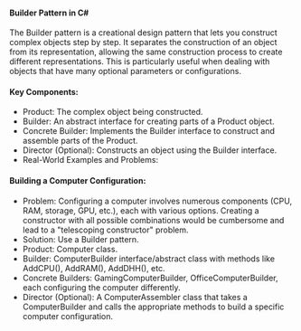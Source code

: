 #### Builder Pattern in C#

The Builder pattern is a creational design pattern that lets you construct complex objects step by step. It separates the construction of an object from its representation, allowing the same construction process to create different representations. This is particularly useful when dealing with objects that have many optional parameters or configurations.   

#### Key Components:

- Product: The complex object being constructed.
- Builder: An abstract interface for creating parts of a Product object.
- Concrete Builder: Implements the Builder interface to construct and assemble parts of the Product.
- Director (Optional): Constructs an object using the Builder interface.
- Real-World Examples and Problems:

#### Building a Computer Configuration:

- Problem: Configuring a computer involves numerous components (CPU, RAM, storage, GPU, etc.), each with various options. Creating a constructor with all possible combinations would be cumbersome and lead to a "telescoping constructor" problem.
- Solution: Use a Builder pattern.
- Product: Computer class.
- Builder: ComputerBuilder interface/abstract class with methods like AddCPU(), AddRAM(), AddDHH(), etc.
- Concrete Builders: GamingComputerBuilder, OfficeComputerBuilder, each configuring the computer differently.
- Director (Optional): A ComputerAssembler class that takes a ComputerBuilder and calls the appropriate methods to build a specific computer configuration.
